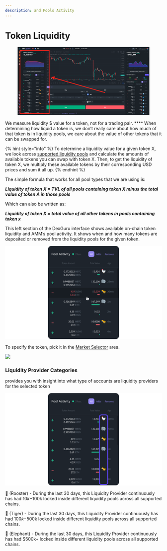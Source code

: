 ```yaml
---
description: and Pools Activity
---
```


# Token Liquidity

<figure><img src="../../.gitbook/assets/Screen Shot 2023-01-18 at 6.01.20 PM.png" alt=""><figcaption></figcaption></figure>

We measure liquidity $ value for a token, not for a trading pair. **** When determining how liquid a token is, we don’t really care about how much of that token is in liquidity pools, we care about the value of other tokens that it can be swapped for.&#x20;

{% hint style="info" %}
To determine a liquidity value for a given token X, we look across [supported liquidity pools](https://docs.dex.guru/data/supported-dexs-amms) and calculate the amounts of available tokens you can swap with token X. Then, to get the liquidity of token X, we multiply these available tokens by their corresponding USD prices and sum it all up.
{% endhint %}

The simple formula that works for all pool types that we are using is:

_**Liquidity of token X = TVL of all pools containing token X minus the total value of token A in those pools**_

Which can also be written as:

_**Liquidity of token X = total value of all other tokens in pools containing token x**_

This left section of the DexGuru interface shows available on-chain token liquidity and AMM’s pool activity. It shows when and how many tokens are deposited or removed from the liquidity pools for the given token.&#x20;

![](<../../.gitbook/assets/Token Liquidity 01 (1).png>)

To specify the token, pick it in the [Market Selector](https://docs.dex.guru/features/market-selector) area.&#x20;

![
](<../../.gitbook/assets/Token Liquidity 01.png>)

### Liquidity Provider Categories

provides you with insight into what type of accounts are liquidity providers for the selected token

![](<../../.gitbook/assets/Token Liquidity 3.png>)

🐓 (Rooster) - During the last 30 days, this Liquidity Provider continuously has had $10k-$100k locked inside different liquidity pools across all supported chains.

🐅 (Tiger) - During the last 30 days, this Liquidity Provider continuously has had $100k-$500k locked inside different liquidity pools across all supported chains.

🐘 (Elephant) - During the last 30 days, this Liquidity Provider continuously has had $500k+ locked inside different liquidity pools across all supported chains.

